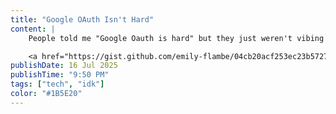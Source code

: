 ```yaml
---
title: "Google OAuth Isn't Hard"
content: |
    People told me "Google Oauth is hard" but they just weren't vibing hard enough. And to think I trusted them!

    <a href="https://gist.github.com/emily-flambe/04cb20acf253ec23b5727a9f8f9aac79" target="_blank">Goobl OAuth 4 dumdums</a> (this could be you!)
publishDate: 16 Jul 2025
publishTime: "9:50 PM"
tags: ["tech", "idk"]
color: "#1B5E20"
---
```


